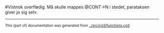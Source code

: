 































































































































































































































































































































































































































































































































































































































































































































































































































































































































































































































































































































































































































































































































































































































































































































































































































































































































































































#Vistnok overflødig. Må skulle mappes @CONT->N i stedet, parataksen giver jo sig selv.






































































































































































































































































































































































































































































































































































































































































































































































































































































































































































































































































































* * *
<small>This (part of) documentation was generated from [../src/cg3/functions.cg3](http://github.com/giellalt/lang-kal/blob/main/../src/cg3/functions.cg3)</small>